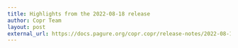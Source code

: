 ```yaml
---
title: Highlights from the 2022-08-18 release
author: Copr Team
layout: post
external_url: https://docs.pagure.org/copr.copr/release-notes/2022-08-18.html
---
```

